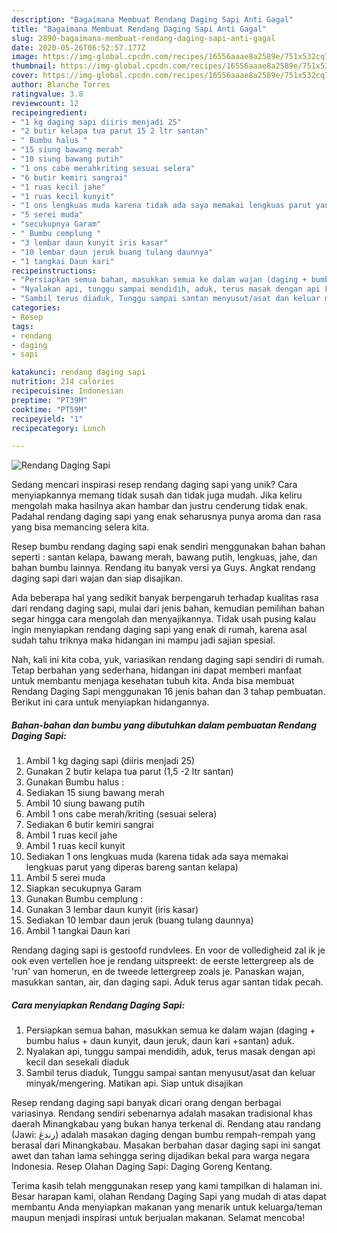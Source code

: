 ```yaml
---
description: "Bagaimana Membuat Rendang Daging Sapi Anti Gagal"
title: "Bagaimana Membuat Rendang Daging Sapi Anti Gagal"
slug: 2890-bagaimana-membuat-rendang-daging-sapi-anti-gagal
date: 2020-05-26T06:52:57.177Z
image: https://img-global.cpcdn.com/recipes/16556aaae8a2589e/751x532cq70/rendang-daging-sapi-foto-resep-utama.jpg
thumbnail: https://img-global.cpcdn.com/recipes/16556aaae8a2589e/751x532cq70/rendang-daging-sapi-foto-resep-utama.jpg
cover: https://img-global.cpcdn.com/recipes/16556aaae8a2589e/751x532cq70/rendang-daging-sapi-foto-resep-utama.jpg
author: Blanche Torres
ratingvalue: 3.8
reviewcount: 12
recipeingredient:
- "1 kg daging sapi diiris menjadi 25"
- "2 butir kelapa tua parut 15 2 ltr santan"
- " Bumbu halus "
- "15 siung bawang merah"
- "10 siung bawang putih"
- "1 ons cabe merahkriting sesuai selera"
- "6 butir kemiri sangrai"
- "1 ruas kecil jahe"
- "1 ruas kecil kunyit"
- "1 ons lengkuas muda karena tidak ada saya memakai lengkuas parut yang diperas bareng santan kelapa"
- "5 serei muda"
- "secukupnya Garam"
- " Bumbu cemplung "
- "3 lembar daun kunyit iris kasar"
- "10 lembar daun jeruk buang tulang daunnya"
- "1 tangkai Daun kari"
recipeinstructions:
- "Persiapkan semua bahan, masukkan semua ke dalam wajan (daging + bumbu halus + daun kunyit, daun jeruk, daun kari +santan) aduk."
- "Nyalakan api, tunggu sampai mendidih, aduk, terus masak dengan api kecil dan sesekali diaduk"
- "Sambil terus diaduk, Tunggu sampai santan menyusut/asat dan keluar minyak/mengering. Matikan api. Siap untuk disajikan"
categories:
- Resep
tags:
- rendang
- daging
- sapi

katakunci: rendang daging sapi 
nutrition: 214 calories
recipecuisine: Indonesian
preptime: "PT39M"
cooktime: "PT59M"
recipeyield: "1"
recipecategory: Lunch

---
```



![Rendang Daging Sapi](https://img-global.cpcdn.com/recipes/16556aaae8a2589e/751x532cq70/rendang-daging-sapi-foto-resep-utama.jpg)

Sedang mencari inspirasi resep rendang daging sapi yang unik? Cara menyiapkannya memang tidak susah dan tidak juga mudah. Jika keliru mengolah maka hasilnya akan hambar dan justru cenderung tidak enak. Padahal rendang daging sapi yang enak seharusnya punya aroma dan rasa yang bisa memancing selera kita.

Resep bumbu rendang daging sapi enak sendiri menggunakan bahan bahan seperti : santan kelapa, bawang merah, bawang putih, lengkuas, jahe, dan bahan bumbu lainnya. Rendang itu banyak versi ya Guys. Angkat rendang daging sapi dari wajan dan siap disajikan.

Ada beberapa hal yang sedikit banyak berpengaruh terhadap kualitas rasa dari rendang daging sapi, mulai dari jenis bahan, kemudian pemilihan bahan segar hingga cara mengolah dan menyajikannya. Tidak usah pusing kalau ingin menyiapkan rendang daging sapi yang enak di rumah, karena asal sudah tahu triknya maka hidangan ini mampu jadi sajian spesial.


Nah, kali ini kita coba, yuk, variasikan rendang daging sapi sendiri di rumah. Tetap berbahan yang sederhana, hidangan ini dapat memberi manfaat untuk membantu menjaga kesehatan tubuh kita. Anda bisa membuat Rendang Daging Sapi menggunakan 16 jenis bahan dan 3 tahap pembuatan. Berikut ini cara untuk menyiapkan hidangannya.

<!--inarticleads1-->

##### Bahan-bahan dan bumbu yang dibutuhkan dalam pembuatan Rendang Daging Sapi:

1. Ambil 1 kg daging sapi (diiris menjadi 25)
1. Gunakan 2 butir kelapa tua parut (1,5 -2 ltr santan)
1. Gunakan  Bumbu halus :
1. Sediakan 15 siung bawang merah
1. Ambil 10 siung bawang putih
1. Ambil 1 ons cabe merah/kriting (sesuai selera)
1. Sediakan 6 butir kemiri sangrai
1. Ambil 1 ruas kecil jahe
1. Ambil 1 ruas kecil kunyit
1. Sediakan 1 ons lengkuas muda (karena tidak ada saya memakai lengkuas parut yang diperas bareng santan kelapa)
1. Ambil 5 serei muda
1. Siapkan secukupnya Garam
1. Gunakan  Bumbu cemplung :
1. Gunakan 3 lembar daun kunyit (iris kasar)
1. Sediakan 10 lembar daun jeruk (buang tulang daunnya)
1. Ambil 1 tangkai Daun kari


Rendang daging sapi is gestoofd rundvlees. En voor de volledigheid zal ik je ook even vertellen hoe je rendang uitspreekt: de eerste lettergreep als de &#39;run&#39; van homerun, en de tweede lettergreep zoals je. Panaskan wajan, masukkan santan, air, dan daging sapi. Aduk terus agar santan tidak pecah. 

<!--inarticleads2-->

##### Cara menyiapkan Rendang Daging Sapi:

1. Persiapkan semua bahan, masukkan semua ke dalam wajan (daging + bumbu halus + daun kunyit, daun jeruk, daun kari +santan) aduk.
1. Nyalakan api, tunggu sampai mendidih, aduk, terus masak dengan api kecil dan sesekali diaduk
1. Sambil terus diaduk, Tunggu sampai santan menyusut/asat dan keluar minyak/mengering. Matikan api. Siap untuk disajikan


Resep rendang daging sapi banyak dicari orang dengan berbagai variasinya. Rendang sendiri sebenarnya adalah masakan tradisional khas daerah Minangkabau yang bukan hanya terkenal di. Rendang atau randang (Jawi: رندڠ) adalah masakan daging dengan bumbu rempah-rempah yang berasal dari Minangkabau. Masakan berbahan dasar daging sapi ini sangat awet dan tahan lama sehingga sering dijadikan bekal para warga negara Indonesia. Resep Olahan Daging Sapi: Daging Goreng Kentang. 

Terima kasih telah menggunakan resep yang kami tampilkan di halaman ini. Besar harapan kami, olahan Rendang Daging Sapi yang mudah di atas dapat membantu Anda menyiapkan makanan yang menarik untuk keluarga/teman maupun menjadi inspirasi untuk berjualan makanan. Selamat mencoba!

